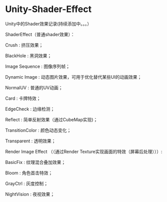 # Unity-Shader-Effect
Unity中的Shader效果记录(持续添加中。。。）

ShaderEffect（普通shader效果）：



Crush : 挤压效果；

BlackHole : 黑洞效果；

Image Sequence : 图像序列帧；

Dynamic Image : 动态图片效果，可用于优化替代某些UI的动画效果；

NormalUV : 普通的UV动画；

Card : 卡牌特效；

EdgeCheck : 边缘检测；

Reflect : 简单反射效果（通过CubeMap实现)；

TransitionColor : 颜色动态变化；

Transparent : 透明效果；




Render Image Effect （（通过Render Texture实现画面的特效（屏幕后处理）））: 

BasicFix : 纹理混合叠加效果；

Bloom : 角色首击特效；

GrayCtrl : 灰度控制；

NightVision : 夜视效果；

